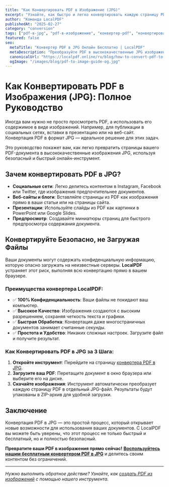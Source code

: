 ```yaml
---
title: "Как Конвертировать PDF в Изображение (JPG)"
excerpt: "Узнайте, как быстро и легко конвертировать каждую страницу PDF в отдельное изображение формата JPG. Наш инструмент работает локально в вашем браузере, обеспечивая высокое качество и полную конфиденциальность."
author: "Команда LocalPDF"
publishedAt: "2025-02-27"
category: "conversion"
tags: ["pdf-в-jpg", "pdf-в-изображение", "конвертер-pdf", "конвертировать-pdf"]
featured: false
seo:
  metaTitle: "Конвертер PDF в JPG Онлайн Бесплатно | LocalPDF"
  metaDescription: "Преобразуйте PDF в высококачественные JPG изображения. Бесплатный и безопасный онлайн-конвертер, который работает без загрузки ваших файлов на сервер."
  canonicalUrl: "https://localpdf.online/ru/blog/how-to-convert-pdf-to-image"
  ogImage: "/images/blog/pdf-to-image-guide-og.jpg"
---
```


# Как Конвертировать PDF в Изображения (JPG): Полное Руководство

Иногда вам нужно не просто просмотреть PDF, а использовать его содержимое в виде изображений. Например, для публикации в социальных сетях, вставки в презентацию или на веб-сайт. Конвертация PDF в формат JPG — идеальное решение для этих задач.

Это руководство покажет вам, как легко превратить страницы вашего PDF-документа в высококачественные изображения JPG, используя безопасный и быстрый онлайн-инструмент.

## Зачем конвертировать PDF в JPG?

-   **Социальные сети**: Легко делитесь контентом в Instagram, Facebook или Twitter, где изображения предпочтительнее документов.
-   **Веб-сайты и блоги**: Вставляйте страницы из PDF как изображения прямо в ваши статьи или на страницы сайта.
-   **Презентации**: Используйте слайды из PDF как картинки в PowerPoint или Google Slides.
-   **Предпросмотр**: Создавайте миниатюры страниц для быстрого предпросмотра содержания документа.

## Конвертируйте Безопасно, не Загружая Файлы

Ваши документы могут содержать конфиденциальную информацию, которую опасно загружать на неизвестные серверы. **LocalPDF** устраняет этот риск, выполняя всю конвертацию прямо в вашем браузере.

### Преимущества конвертера LocalPDF:

-   ✅ **100% Конфиденциальность**: Ваши файлы не покидают ваш компьютер.
-   ✅ **Высокое Качество**: Изображения создаются с высоким разрешением, сохраняя четкость текста и графики.
-   ✅ **Быстрая Обработка**: Конвертация даже многостраничных документов занимает считанные секунды.
-   ✅ **Простота и Удобство**: Никаких сложных настроек. Загрузите файл и получите результат.

### Как Конвертировать PDF в JPG за 3 Шага:

1.  **Откройте инструмент**: Перейдите на страницу [конвертера PDF в JPG](/ru/pdf-to-image).
2.  **Загрузите ваш PDF**: Перетащите документ в окно браузера или выберите его на диске.
3.  **Скачайте изображения**: Инструмент автоматически преобразует каждую страницу PDF в отдельный JPG-файл. Результаты будут упакованы в ZIP-архив для удобной загрузки.

## Заключение

Конвертация PDF в JPG — это простой процесс, который открывает новые возможности для использования ваших документов. С LocalPDF вы можете быть уверены, что этот процесс не только быстрый и бесплатный, но и полностью безопасный.

**Превратите ваши PDF в изображения прямо сейчас!** **[Воспользуйтесь нашим бесплатным конвертером PDF в JPG](/ru/pdf-to-image)** и делитесь своим контентом без ограничений.

---

*Нужно выполнить обратное действие? Узнайте, как [создать PDF из изображений](/ru/image-to-pdf) с помощью нашего инструмента.*

